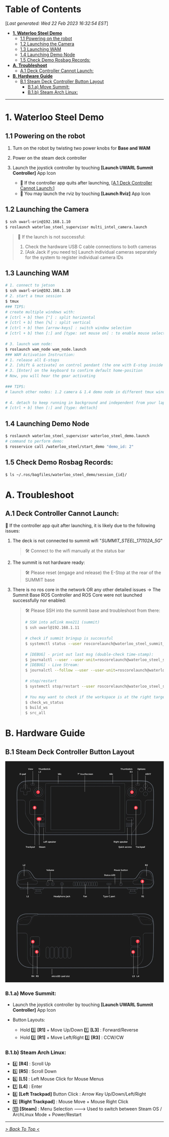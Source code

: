 <toc>

# Table of Contents
[*Last generated: Wed 22 Feb 2023 16:32:54 EST*]
- [**1. Waterloo Steel Demo**](#1-Waterloo-Steel-Demo)
  - [1.1 Powering on the robot](#11-Powering-on-the-robot)
  - [1.2 Launching the Camera](#12-Launching-the-Camera)
  - [1.3 Launching WAM](#13-Launching-WAM)
  - [1.4 Launching Demo Node](#14-Launching-Demo-Node)
  - [1.5 Check Demo Rosbag Records:](#15-Check-Demo-Rosbag-Records)
- [**A. Troubleshoot**](#A-Troubleshoot)
  - [A.1 Deck Controller Cannot Launch:](#A1-Deck-Controller-Cannot-Launch)
- [**B. Hardware Guide**](#B-Hardware-Guide)
  - [B.1 Steam Deck Controller Button Layout](#B1-Steam-Deck-Controller-Button-Layout)
    - [B.1.a) Move Summit:](#B1a-Move-Summit)
    - [B.1.b) Steam Arch Linux:](#B1b-Steam-Arch-Linux)

---
</toc>


# 1. Waterloo Steel Demo

## 1.1 Powering on the robot

1. Turn on the robot by twisting two power knobs for **Base and WAM**
2. Power on the steam deck controller
3. Launch the joystick controller by touching **[Launch UWARL Summit Controller]** App Icon

   - 🚨 If the controller app quits after launching,  [[A.1 Deck Controller Cannot Launch:](#A1-Deck-Controller-Cannot-Launch)]
   - :notebook: You may launch the rviz by touching **[Launch Rviz]** App Icon

## 1.2 Launching the Camera

```bash
$ ssh uwarl-orin@192.168.1.10
$ roslaunch waterloo_steel_supervisor multi_intel_camera.launch
```

> 🚨 If the launch is not successful:
>
> 1. Check the hardware USB C cable connections to both cameras
> 2. [Ask Jack if you need to] Launch individual cameras separately for the system to register individual camera IDs

## 1.3 Launching WAM

```bash
# 1. connect to jetson
$ ssh uwarl-orin@192.168.1.10
# 2. start a tmux session
$ tmux 
### TIPS:
# create multiple windows with:
# [ctrl + b] then ["] : split horizontal
# [ctrl + b] then [%] : split vertical
# [ctrl + b] then [arrow-keys] : switch window selection
# [ctrl + b] then [:] and [type: set mouse on] : to enable mouse selection and scroll and window adjustment

# 3. launch wam node:
$ roslaunch wam_node wam_node.launch
### WAM Activation Instruction:
# 1. release all E-stops
# 2. [shift & activate] on control pendant (the one with E-stop inside the cabinet)
# 3. [Enter] on the keyboard to confirm default home-position
# Now, you will hear the gear activating

### TIPS:
# launch other nodes: 1.2 camera & 1.4 demo node in different tmux windows

# 4. detach to keep running in background and independent from your laptop terminal:
# [ctrl + b] then [:] and [type: dettach]
```

## 1.4 Launching Demo Node

```bash
$ roslaunch waterloo_steel_supervisor waterloo_steel_demo.launch
# command to perform demo:
$ rosservice call /waterloo_steel/start_demo "demo_id: 2"
```

## 1.5 Check Demo Rosbag Records:

```bash
$ ls ~/.ros/bagfiles/waterloo_steel_demo/session_{id}/
```



# A. Troubleshoot

## A.1 Deck Controller Cannot Launch:

🚨 If the controller app quit after launching, it is likely due to the following issues:

 1.  The deck is not connected to summit wifi "*SUMMIT_STEEL_171102A_5G*"

     > 🛠️ Connect to the wifi manually at the status bar

 2.  The summit is not hardware ready:

     > 🛠️ Please reset (engage and release) the E-Stop at the rear of the SUMMIT base

 3.  There is no ros core in the network OR any other detailed issues → The Summit Base ROS Controller and ROS Core were not launched successfully nor enabled:

     > 🛠️ Please SSH into the summit base and troubleshoot from there:
     >
     > ```bash
     > # SSH into adlink mxe211 (summit)
     > $ ssh uwarl@192.168.1.11
     > 
     > # check if summit bringup is successful
     > $ systemctl status --user roscorelaunch@waterloo_steel_summit_bringup:waterloo_steel_summit.launch
     > 
     > # [DEBUG] - print out last msg (double-check time-stamp):
     > $ journalctl --user --user-unit=roscorelaunch@waterloo_steel_summit_bringup:waterloo_steel_summit.launch > log.txt
     > # [DEBUG] - Live Stream:
     > $ journalctl --follow --user --user-unit=roscorelaunch@waterloo_steel_summit_bringup:waterloo_steel_summit.launch
     > 
     > # stop/restart
     > $ systemctl stop/restart --user roscorelaunch@waterloo_steel_summit_bringup:waterloo_steel_summit.launch
     > 
     > # You may want to check if the workspace is at the right target, and built successfully:
     > $ check_ws_status
     > $ build_ws
     > $ src_all
     > ```



# B. Hardware Guide

## B.1 Steam Deck Controller Button Layout

![steam_deck_ports_controls](resources/steam_deck_ports_controls.jpg)

### B.1.a) Move Summit:

- Launch the joystick controller by touching **[Launch UWARL Summit Controller]** App Icon

- Button Layouts:
  - Hold :three: **[R1]**  + Move Up/Down :one: **[L3]** : Forward/Reverse
  - Hold :three: **[R1]**  + Move Left/Right :two: **[R3]** : CCW/CW

### B.1.b) Steam Arch Linux:

- :four: **[R4]** : Scroll Up
- :five: **[R5]** : Scroll Down
- :six: **[L5]** : Left Mouse Click for Mouse Menus
- :seven: **[L4]** : Enter 
- :eight: **[Left Trackpad]**  Button Click : Arrow Key Up/Down/Left/Right
- 9️⃣ **[Right Trackpad]** : Mouse Move +  Mouse Right Click
- :keycap_ten: **[Steam]** : Menu Selection ---> Used to switch between Steam OS / ArchLinux Mode + Power/Restart




<eof>

---
[*> Back To Top <*](#Table-of-Contents)
</eof>